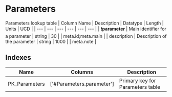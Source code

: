 # Parameters
Parameters lookup table
| Column Name | Description | Datatype | Length | Units  | UCD |
| --- | --- | --- | --- | --- | --- |
| :exclamation:**parameter** | Main identifier for a parameter | string | 30 |  | meta.id;meta.main  |
| description | Description of the parameter | string | 1000 |  | meta.note  |

## Indexes
| Name | Columns | Description |
| --- | --- | --- |
| PK_Parameters | ['#Parameters.parameter'] | Primary key for Parameters table |

